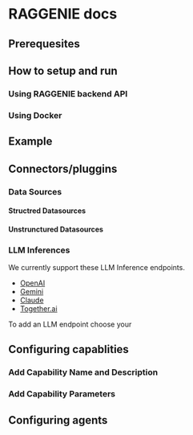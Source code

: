 # RAGGENIE docs

## Prerequesites

## How to setup and run
### Using RAGGENIE backend API
### Using Docker

## Example


## Connectors/pluggins
### Data Sources
#### Structred Datasources
#### Unstrunctured Datasources

### LLM Inferences
We currently support these LLM Inference endpoints.
* [OpenAI](https://openai.com/index/openai-api/)
* [Gemini](https://ai.google.dev/gemini-api)
* [Claude](https://www.anthropic.com/api)
* [Together.ai](https://www.together.ai/)
  
To add an LLM endpoint choose your 

## Configuring capablities
### Add Capability Name and Description
### Add Capability Parameters

## Configuring agents
